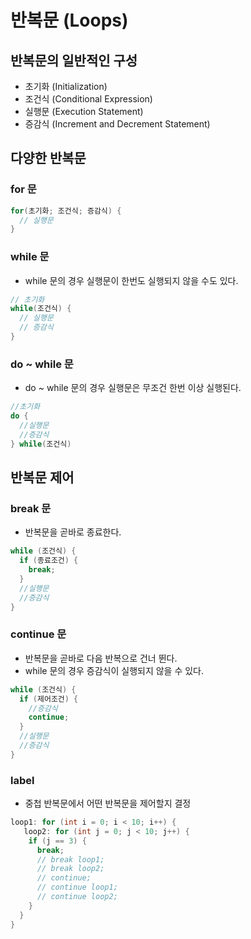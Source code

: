 # 반복문 (Loops)

## 반복문의 일반적인 구성

- 초기화 (Initialization)
- 조건식 (Conditional Expression)
- 실행문 (Execution Statement)
- 증감식 (Increment and Decrement Statement)

## 다양한 반복문

### for 문

```java
for(초기화; 조건식; 증감식) {
  // 실행문
}
```

### while 문

- while 문의 경우 실행문이 한번도 실행되지 않을 수도 있다.

```java
// 초기화
while(조건식) {
  // 실행문
  // 증감식
}
```

### do ~ while 문

- do ~ while 문의 경우 실행문은 무조건 한번 이상 실행된다.

```java
//초기화
do {
  //실행문
  //증감식
} while(조건식)
```

## 반복문 제어

### break 문

- 반복문을 곧바로 종료한다.

```java
while (조건식) {
  if (종료조건) {
    break;
  }
  //실행문
  //증감식
}
```

### continue 문

- 반복문을 곧바로 다음 반복으로 건너 뛴다.
- while 문의 경우 증감식이 실행되지 않을 수 있다.

```java
while (조건식) {
  if (제어조건) {
    //증감식
    continue;
  }
  //실행문
  //증감식
}
```

### label

- 중첩 반복문에서 어떤 반복문을 제어할지 결정

```java
loop1: for (int i = 0; i < 10; i++) {
   loop2: for (int j = 0; j < 10; j++) {
    if (j == 3) {
      break;
      // break loop1;
      // break loop2;
      // continue;
      // continue loop1;
      // continue loop2;
    }
  }
}
```
